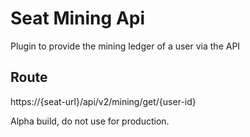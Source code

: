 # Seat Mining Api
Plugin to provide the mining ledger of a user via the API

## Route
https://{seat-url}/api/v2/mining/get/{user-id}

Alpha build, do not use for production.
